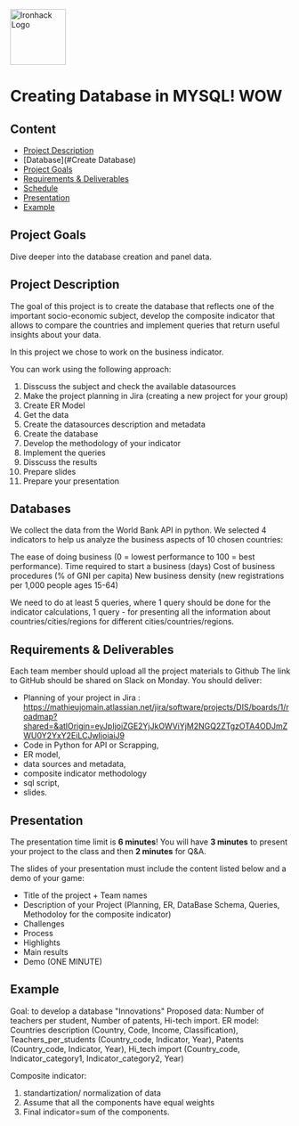 <img src="https://bit.ly/2VnXWr2" alt="Ironhack Logo" width="100"/>

# Creating Database in MYSQL! WOW

## Content
- [Project Description](#project-description)
- [Database](#Create Database)
- [Project Goals](#project-goals)
- [Requirements & Deliverables](#requirements-&-deliverables)
- [Schedule](#schedule)
- [Presentation](#presentation)
- [Example](#example)


## Project Goals
Dive deeper into the database creation and panel data.


## Project Description
The goal of this project is to create the database that reflects one of the important socio-economic subject, develop the composite indicator that allows to compare the countries and implement queries that return useful insights about your data.

In this project we chose to work on the business indicator.



You can work using the following approach:
1. Disscuss the subject and check the available datasources
2. Make the project planning in Jira (creating a new project for your group)
3. Create ER Model
4. Get the data
5. Create the datasources description and metadata
6. Create the database
7. Develop the methodology of your indicator
8. Implement the queries
9. Disscuss the results
10. Prepare slides
11. Prepare your presentation

## Databases
We collect the data from the World Bank API in python. We selected 4 indicators to help us analyze the business aspects of 10 chosen countries:

The ease of doing business (0 = lowest performance to 100 = best performance).
Time required to start a business (days)
Cost of business procedures (% of GNI per capita)
New business density (new registrations per 1,000 people ages 15-64)


We need to do at least 5 queries, where 1 query should be done for the indicator calculations, 1 query - for presenting all the information about countries/cities/regions for different cities/countries/regions.

## Requirements & Deliverables
Each team member should upload all the project materials to Github
The link to GitHub should be shared on Slack on Monday.
You should deliver:
- Planning of your project in Jira : https://mathieujomain.atlassian.net/jira/software/projects/DIS/boards/1/roadmap?shared=&atlOrigin=eyJpIjoiZGE2YjJkOWViYjM2NGQ2ZTgzOTA4ODJmZWU0Y2YxY2EiLCJwIjoiaiJ9 
- Code in Python for API or Scrapping, 
- ER model,
- data sources and metadata, 
- composite indicator methodology
- sql script,
- slides.


## Presentation
The presentation time limit is **6 minutes**! You will have **3 minutes** to present your project to the class and then **2 minutes** for Q&A. 

The slides of your presentation must include the content listed below and a demo of your game:

* Title of the project + Team names
* Description of your Project  (Planning, ER, DataBase Schema, Queries, Methodoloy for the composite indicator)
* Challenges  
* Process  
* Highlights
* Main results  
* Demo (ONE MINUTE)

## Example
Goal: to develop a database "Innovations"
Proposed data: Number of teachers per student, Number of patents, Hi-tech import.
ER model: Countries description (Country, Code, Income, Classification), Teachers_per_students (Country_code, Indicator, Year), Patents (Country_code, Indicator, Year), Hi_tech import (Country_code, Indicator_category1, Indicator_category2, Year)

Composite indicator: 
1. standartization/ normalization of data
2. Assume that all the components have equal weights
3. Final indicator=sum of the components.




